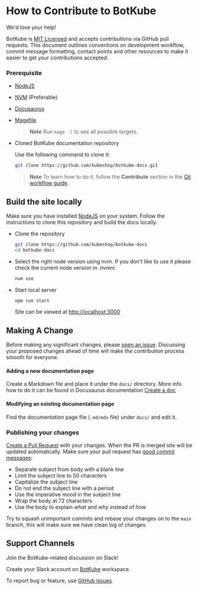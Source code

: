 # How to Contribute to BotKube

We'd love your help!

BotKube is [MIT Licensed](LICENSE) and accepts contributions via GitHub pull requests. This document outlines conventions on development workflow, commit message formatting, contact points and other resources to make it easier to get your contributions accepted.

### Prerequisite

- [NodeJS](https://nodejs.org/)
- [NVM](https://github.com/nvm-sh/nvm) (Preferable)
- [Docusaurus](https://docusaurus.io/)
- [Magefile](https://magefile.org/)

  > **Note**
  > Run `mage -l` to see all possible targets.

- Cloned BotKube documentation repository

   Use the following command to clone it:
   ```sh
   git clone https://github.com/kubeshop/botkube-docs.git
   ```
   > **Note**
   > To learn how to do it, follow the **Contribute** section in the [Git workflow guide](https://github.com/kubeshop/botkube/blob/main/git-workflow.md).

## Build the site locally

Make sure you have installed [NodeJS](https://nodejs.org/) on your system. Follow the instructions to clone this repository and build the docs locally.

- Clone the repository

  ```sh
  git clone https://github.com/kubeshop/botkube-docs
  cd botkube-docs
  ```

- Select the right node version using nvm. If you don't like to use it please check the current node version in .nvmrc
  ```sh
  nvm use
  ```

- Start local server

  ```sh
  npm run start
  ```
  Site can be viewed at [http://localhost:3000](http://localhost:3000)

## Making A Change

Before making any significant changes, please [open an issue](https://github.com/kubeshop/botkube-docs/issues). Discussing your proposed changes ahead of time will make the contribution process smooth for everyone.

#### Adding a new documentation page

Create a Markdown file and place it under the `docs/` directory.
More info how to do it can be found in Docusaurus documentation [Create a doc](https://docusaurus.io/docs/create-doc)

#### Modifying an existing documentation page

Find the documentation page file (`.md/mdx` file) under `docs/` and edit it.

### Publishing your changes

[Create a Pull Request](https://help.github.com/en/articles/creating-a-pull-request) with your changes. When the PR is merged site will be updated automatically. Make sure your pull request has [good commit messages](https://chris.beams.io/posts/git-commit/):

- Separate subject from body with a blank line
- Limit the subject line to 50 characters
- Capitalize the subject line
- Do not end the subject line with a period
- Use the imperative mood in the subject line
- Wrap the body at 72 characters
- Use the body to explain _what_ and _why_ instead of _how_

Try to squash unimportant commits and rebase your changes on to the `main` branch, this will make sure we have clean log of changes.

## Support Channels

Join the BotKube-related discussion on Slack!

Create your Slack account on [BotKube](https://join.botkube.io) workspace.

To report bug or feature, use [GitHub issues](https://github.com/kubeshop/botkube-docs/issues/new/choose).

